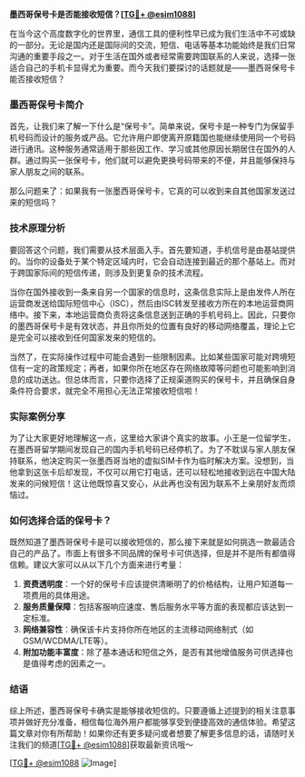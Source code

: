 **墨西哥保号卡是否能接收短信？[[TG💪+ @esim1088](https://t.me/s/esim1088)]**

在当今这个高度数字化的世界里，通信工具的便利性早已成为我们生活中不可或缺的一部分。无论是国内还是国际间的交流，短信、电话等基本功能始终是我们日常沟通的重要手段之一。对于生活在国外或者经常需要跨国联系的人来说，选择一张适合自己的手机卡显得尤为重要。而今天我们要探讨的话题就是——墨西哥保号卡能否接收短信？

### 墨西哥保号卡简介

首先，让我们来了解一下什么是“保号卡”。简单来说，保号卡是一种专门为保留手机号码而设计的服务或产品。它允许用户即使离开原籍国也能继续使用同一个号码进行通讯。这种服务通常适用于那些因工作、学习或其他原因长期居住在国外的人群。通过购买一张保号卡，他们就可以避免更换号码带来的不便，并且能够保持与家人朋友之间的联系。

那么问题来了：如果我有一张墨西哥保号卡，它真的可以收到来自其他国家发送过来的短信吗？

### 技术原理分析

要回答这个问题，我们需要从技术层面入手。首先要知道，手机信号是由基站提供的。当你的设备处于某个特定区域内时，它会自动连接到最近的那个基站上。而对于跨国家际间的短信传递，则涉及到更复杂的技术流程。

当你在国外接收到一条来自另一个国家的信息时，这条信息实际上是由发件人所在运营商发送给国际短信中心（ISC），然后由ISC转发至接收方所在的本地运营商网络中。接下来，本地运营商负责将这条信息送到正确的手机号码上。因此，只要你的墨西哥保号卡是有效状态，并且你所处的位置有良好的移动网络覆盖，理论上它是完全可以接收到任何国家发来的短信的。

当然了，在实际操作过程中可能会遇到一些限制因素。比如某些国家可能对跨境短信有一定的政策规定；再者，如果你所在地区存在网络故障等问题也可能影响到消息的成功送达。但总体而言，只要你选择了正规渠道购买的保号卡，并且确保自身条件符合要求，就完全不用担心无法正常接收短信啦！

### 实际案例分享

为了让大家更好地理解这一点，这里给大家讲个真实的故事。小王是一位留学生，在墨西哥留学期间发现自己的国内手机号码已经停机了。为了不耽误与家人朋友保持联系，他决定购买一张墨西哥当地的虚拟SIM卡作为临时解决方案。没想到，当他拿到这张卡后却发现，不仅可以用它打电话，还可以轻松地接收到远在中国大陆发来的问候短信！这让他既惊喜又安心，从此再也没有因为联系不上亲朋好友而烦恼过。

### 如何选择合适的保号卡？

既然知道了墨西哥保号卡是可以接收短信的，那么接下来就是如何挑选一款最适合自己的产品了。市面上有很多不同品牌的保号卡可供选择，但是并不是所有都值得信赖。建议大家可以从以下几个方面来进行考量：

1. **资费透明度**：一个好的保号卡应该提供清晰明了的价格结构，让用户知道每一项费用的具体用途。
2. **服务质量保障**：包括客服响应速度、售后服务水平等方面的表现都应该达到一定标准。
3. **网络兼容性**：确保该卡片支持你所在地区的主流移动网络制式（如GSM/WCDMA/LTE等）。
4. **附加功能丰富度**：除了基本通话和短信之外，是否有其他增值服务可供选择也是值得考虑的因素之一。

### 结语

综上所述，墨西哥保号卡确实是能够接收短信的。只要遵循上述提到的相关注意事项并做好充分准备，相信每位海外用户都能够享受到便捷高效的通信体验。希望这篇文章对你有所帮助！如果你还有更多疑问或者想要了解更多信息的话，请随时关注我们的频道[[TG💪+ @esim1088](https://t.me/s/esim1088)]获取最新资讯哦～

[[TG💪+ @esim1088](https://t.me/s/esim1088) ![Image](https://i.postimg.cc/4NQfJmqS/Snipaste-2025-05-13-00-14-12.png)]